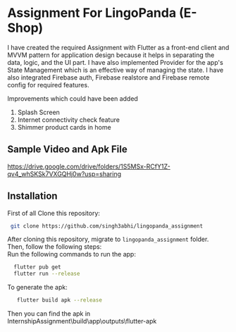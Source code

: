# Assignment For LingoPanda (E-Shop)

I have created the required Assignment with Flutter as a front-end client and MVVM pattern for application design because it helps in separating the data, logic, and the UI part. I have also implemented Provider for the app's State Management which is an effective way of managing the state. I have also integrated Firebase auth, Firebase realstore and Firebase remote config for required features.

Improvements which could have been added
1) Splash Screen
2) Internet connectivity check feature
3) Shimmer product cards in home

## Sample Video and Apk File
https://drive.google.com/drive/folders/1S5MSx-RCfY1Z-qv4_whSKSk7VXGQHj0w?usp=sharing

## Installation
First of all Clone this repository:
```bash
 git clone https://github.com/singh3abhi/lingopanda_assignment
```
After cloning this repository, migrate to ```lingopanda_assignment``` folder.<br />
Then, follow the following steps:<br />
Run the following commands to run the app:<br />
```bash
  flutter pub get
  flutter run --release
```
To generate the apk:
```bash
   flutter build apk --release
```
Then you can find the apk in InternshipAssignment\build\app\outputs\flutter-apk

```

